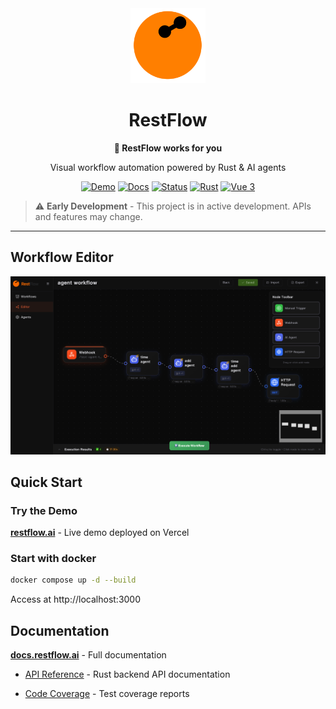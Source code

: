 <div align="center">
  <img src="frontend/src/assets/restflow.svg" alt="RestFlow Logo" width="120" height="120" />

  # RestFlow

  **🦀 RestFlow works for you**

  Visual workflow automation powered by Rust & AI agents

  [![Demo](https://img.shields.io/badge/demo-restflow.ai-brightgreen)](https://restflow.ai)
  [![Docs](https://img.shields.io/badge/docs-docs.restflow.ai-blue)](https://docs.restflow.ai/)
  [![Status](https://img.shields.io/badge/status-prototype-orange)](https://github.com/lhwzds/restflow)
  [![Rust](https://img.shields.io/badge/rust-1.82%2B-dea584)](https://www.rust-lang.org/)
  [![Vue 3](https://img.shields.io/badge/vue-3.x-4fc08d)](https://vuejs.org/)

</div>

> ⚠️ **Early Development** - This project is in active development. APIs and features may change.

---

## Workflow Editor

![RestFlow Workflow Editor](./docs/images/workflow-editor.png)

## Quick Start

### Try the Demo

**[restflow.ai](https://restflow.ai)** - Live demo deployed on Vercel

### Start with docker

```bash
docker compose up -d --build
```

Access at http://localhost:3000

## Documentation

**[docs.restflow.ai](https://docs.restflow.ai/)** - Full documentation

- [API Reference](https://docs.restflow.ai/api/backend/) - Rust backend API documentation

- [Code Coverage](https://docs.restflow.ai/coverage/tarpaulin-report.html) - Test coverage reports
